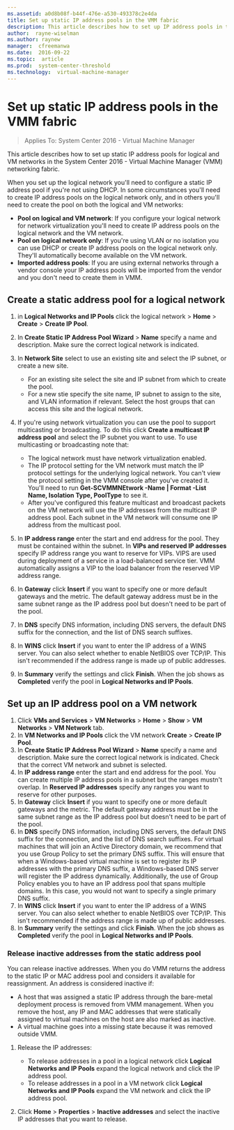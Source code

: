 ```yaml
---
ms.assetid: a0d8b08f-b44f-476e-a530-493378c2e4da
title: Set up static IP address pools in the VMM fabric
description: This article describes how to set up IP address pools in the VMM fabric
author:  rayne-wiselman
ms.author: raynew
manager:  cfreemanwa
ms.date:  2016-09-22
ms.topic:  article
ms.prod:  system-center-threshold
ms.technology:  virtual-machine-manager
---
```


# Set up static IP address pools in the VMM fabric

>Applies To: System Center 2016 - Virtual Machine Manager

This article describes how to set up static IP address pools for logical and VM networks in the System Center 2016 - Virtual Machine Manager (VMM) networking fabric.


When you set up the logical network you'll need to configure a static IP address pool if you're not using DHCP. In some circumstances you'll need to create IP address pools on the logical network only, and in others you'll need to create the pool on both the logical and VM networks:

- **Pool on logical and VM network**: If you configure your logical network for network virtualization you'll need to create IP address pools on the logical network and the VM network.
- **Pool on logical network only**: If you're using VLAN or no isolation you can use DHCP or create IP address pools on the logical network only. They'll automatically become available on the VM network.
- **Imported address pools**: If you are using external networks through a vendor console your IP address pools will be imported from the vendor and you don't need to create them in VMM.


## Create a static address pool for a logical network

1. in **Logical Networks and IP Pools** click the logical network > **Home** > **Create** > **Create IP Pool**.
2. In **Create Static IP Address Pool Wizard** > **Name** specify a name and description. Make sure the correct logical network is indicated.
3. In **Network Site** select to use an existing site and select the IP subnet, or create a new site.

	- For an existing site select the site and IP subnet from which to create the pool.
	- For a new stie specify the site name, IP subnet to assign to the site, and VLAN information if relevant. Select the host groups that can access this site and the logical network.
4. If you're using network virtualization you can use the pool to support multicasting or broadcasting. To do this click **Create a multicast IP address pool** and select the IP subnet you want to use. To use multicasting or broadcasting note that:

	- The logical network must have network virtualization enabled.
	- The IP protocol setting for the VM network must match the IP protocol settings for the underlying logical network. You can't view the protocol setting in the VMM console after you've created it. You'll need to run **Get-SCVMMNEtwork -Name <VM network name> | Format -List Name, Isolation Type, PoolType** to see it.
	- After you've configured this feature multicast and broadcast packets on the VM network will use the IP addresses from the multicast IP address pool. Each subnet in the VM network will consume one IP address from the multicast pool.

5. In **IP address range** enter the start and end address for the pool. They must be contained within the subnet. In **VIPs and reserved IP addresses** specify IP address range you want to reserve for VIPs. VIPS are used during deployment of a service in a load-balanced service tier. VMM automatically assigns a VIP to the load balancer from the reserved VIP address range.
6. In **Gateway** click **Insert** if you want to specify one or more default gateways and the metric. The default gateway address must be in the same subnet range as the IP address pool but doesn't need to be part of the pool.
7. In **DNS** specify DNS information, including DNS servers, the default DNS suffix for the connection, and the list of DNS search suffixes.
8. In **WINS** click **Insert** if you want to enter the IP address of a WINS server. You can also select whether to enable NetBIOS over TCP/IP. This isn't recommended if the address range is made up of public addresses.
9. In **Summary** verify the settings and click **Finish**. When the job shows as **Completed** verify the pool in **Logical Networks and IP Pools**.

## Set up an IP address pool on a VM network

1. Click **VMs and Services** > **VM Networks**  > **Home** > **Show** > **VM Networks** > **VM Network** tab.
2. In  **VM Networks and IP Pools** click the VM network **Create** > **Create IP Pool**.
2. In **Create Static IP Address Pool Wizard** > **Name** specify a name and description. Make sure the correct logical network is indicated. Check that the correct VM network and subnet is selected.
3. In **IP address range** enter the start and end address for the pool. You can create multiple IP address pools in a subnet but the ranges mustn't overlap. In **Reserved IP addresses** specify any ranges you want to reserve for other purposes.
6. In **Gateway** click **Insert** if you want to specify one or more default gateways and the metric. The default gateway address must be in the same subnet range as the IP address pool but doesn't need to be part of the pool.
7. In **DNS** specify DNS information, including DNS servers, the default DNS suffix for the connection, and the list of DNS search suffixes. For virtual machines that will join an Active Directory domain, we recommend that you use Group Policy to set the primary DNS suffix. This will ensure that when a Windows-based virtual machine is set to register its IP addresses with the primary DNS suffix, a Windows-based DNS server will register the IP address dynamically. Additionally, the use of Group Policy enables you to have an IP address pool that spans multiple domains. In this case, you would not want to specify a single primary DNS suffix.
8. In **WINS** click **Insert** if you want to enter the IP address of a WINS server. You can also select whether to enable NetBIOS over TCP/IP. This isn't recommended if the address range is made up of public addresses.
9. In **Summary** verify the settings and click **Finish**. When the job shows as **Completed** verify the pool in **Logical Networks and IP Pools**.


### Release inactive addresses from the static address pool

You can release inactive addresses. When you do VMM returns the address to the static IP or MAC address pool and considers it available for reassignment. An address is considered inactive if:

- A host that was assigned a static IP address through the bare-metal deployment process is removed from VMM management. When you remove the host, any IP and MAC addresses that were statically assigned to virtual machines on the host are also marked as inactive.
- A virtual machine goes into a missing state because it was removed outside VMM.

1. Release  the IP addresses:

	- To release addresses in a pool in a logical network click **Logical Networks and IP Pools** expand the logical network and click the IP address pool.
	- To release addresses in a pool in a VM network click **Logical Networks and IP Pools** expand the VM network and click the IP address pool.
2. Click **Home** > **Properties** > **Inactive addresses** and select the inactive IP addresses that you want to release.
